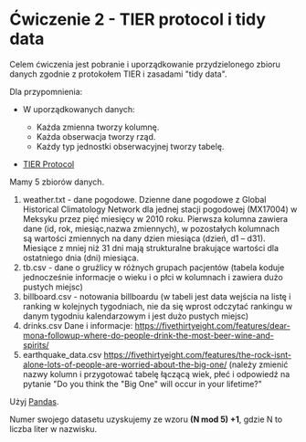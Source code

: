 # Ćwiczenie 2 - TIER protocol i tidy data

Celem ćwiczenia jest pobranie i uporządkowanie przydzielonego zbioru danych zgodnie z protokołem TIER i zasadami "tidy data".

Dla przypomnienia:

- W uporządkowanych danych:
  - Każda zmienna tworzy kolumnę.
  - Każda obserwacja tworzy rząd.
  - Każdy typ jednostki obserwacyjnej tworzy tabelę.

-  [TIER Protocol](https://www.projecttier.org/tier-protocol/tier-protocol-version-history/specifications-3-0/#overview-of-the-documentation/)

 Mamy 5 zbiorów danych.

 1. weather.txt - dane pogodowe. Dzienne dane pogodowe z Global Historical Climatology Network dla jednej stacji pogodowej (MX17004) w Meksyku przez pięć miesięcy w 2010 roku. Pierwsza kolumna zawiera dane (id, rok, miesiąc,nazwa zmiennych), w pozostałych kolumnach są wartości zmiennych na dany dzien miesiąca (dzień, d1 – d31). Miesiące z mniej niż 31 dni mają strukturalne brakujące wartości dla ostatniego dnia (dni) miesiąca. 
 2. tb.csv - dane o gruźlicy w różnych grupach pacjentów (tabela koduje jednocześnie informacje o wieku i o płci w kolumnach i zawiera dużo pustych miejsc)
 3. billboard.csv - notowania billboardu (w tabeli jest data wejścia na listę i ranking w kolejnych tygodniach, nie da się wprost odczytać rankingu w danym tygodniu kalendarzowym i jest dużo pustych miejsc)
 4. drinks.csv Dane i informacje: https://fivethirtyeight.com/features/dear-mona-followup-where-do-people-drink-the-most-beer-wine-and-spirits/
 5. earthquake_data.csv https://fivethirtyeight.com/features/the-rock-isnt-alone-lots-of-people-are-worried-about-the-big-one/ (należy zmienić nazwy kolumn i przygotować tabelę łączącą wiek, płeć i odpowiedź na pytanie "Do you think the "Big One" will occur in your lifetime?"

Użyj [Pandas](https://pandas.pydata.org/docs/).

Numer swojego datasetu uzyskujemy ze wzoru **(N mod 5) +1**, gdzie N to liczba liter w nazwisku.
